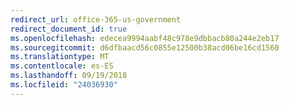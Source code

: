 ```yaml
---
redirect_url: office-365-us-government
redirect_document_id: true
ms.openlocfilehash: edecea9994aabf48c978e9dbbacb80a244e2eb17
ms.sourcegitcommit: d6dfbaacd56c0855e12500b38acd06be16cd1560
ms.translationtype: MT
ms.contentlocale: es-ES
ms.lasthandoff: 09/19/2018
ms.locfileid: "24036930"
---
```

